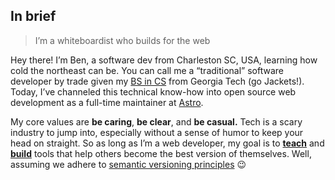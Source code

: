 <aside>

## In brief

> I’m a whiteboardist who builds for the web

</aside>

<section>

Hey there! I’m Ben, a software dev from Charleston SC, USA, learning how cold the northeast can be. You can call me a “traditional” software developer by trade given my [BS in CS](https://www.gatech.edu/academics/degrees/bachelors/computer-science-bs) from Georgia Tech (go Jackets!). Today, I’ve channeled this technical know-how into open source web development as a full-time maintainer at [Astro](https://astro.build).

My core values are **be caring**, **be clear**, and **be casual.** Tech is a scary industry to jump into, especially without a sense of humor to keep your head on straight. So as long as I’m a web developer, my goal is to <a class="color-orange" href="#teach">**teach**</a> and <a class="color-purple" href="#build">**build**</a> tools that help others become the best version of themselves. Well, assuming we adhere to [semantic versioning principles](https://semver.org/) 😉

</section>
